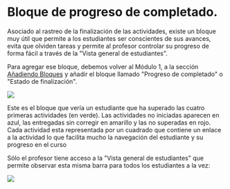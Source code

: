 # Bloque de progreso de completado.

Asociado al rastreo de la finalización de las actividades, existe un bloque muy útil que permite a los estudiantes ser conscientes de sus avances, evita que olviden tareas y permite al profesor controlar su progreso de forma fácil a través de la "Vista general de estudiantes".

Para agregar ese bloque, debemos volver al Módulo 1, a la sección [Añadiendo Bloques](https://catedu.gitbooks.io/moodle-para-la-ensenanza/content/u2_aadiendo_bloques.html) y añadir el bloque llamado "Progreso de completado" o "Estado de finalización".

![](/assets/Selección_356.png)

Este es el bloque que vería un estudiante que ha superado las cuatro primeras actividades (en verde). Las actividades no iniciadas aparecen en azul, las entregadas sin corregir en amarillo y las no superadas en rojo. Cada actividad esta representada por un cuadrado que contiene un enlace a la actividad lo que facilita mucho la navegación del estudiante y su progreso en el curso

Sólo el profesor tiene acceso a la "Vista general de estudiantes" que permite observar esta misma barra para todos los estudiantes a la vez:

![](/assets/Selección_357.png)

